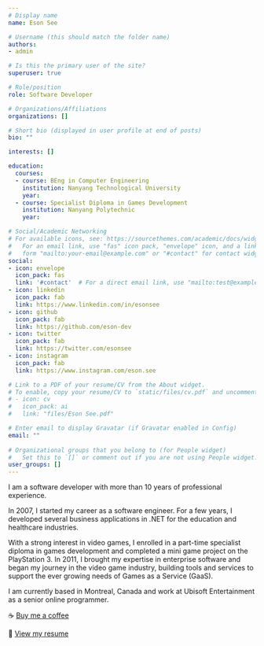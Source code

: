 ```yaml
---
# Display name
name: Eson See

# Username (this should match the folder name)
authors:
- admin

# Is this the primary user of the site?
superuser: true

# Role/position
role: Software Developer

# Organizations/Affiliations
organizations: []

# Short bio (displayed in user profile at end of posts)
bio: ""

interests: []

education:
  courses:
  - course: BEng in Computer Engineering
    institution: Nanyang Technological University
    year: 
  - course: Specialist Diploma in Games Development
    institution: Nanyang Polytechnic
    year: 

# Social/Academic Networking
# For available icons, see: https://sourcethemes.com/academic/docs/widgets/#icons
#   For an email link, use "fas" icon pack, "envelope" icon, and a link in the
#   form "mailto:your-email@example.com" or "#contact" for contact widget.
social:
- icon: envelope
  icon_pack: fas
  link: '#contact'  # For a direct email link, use "mailto:test@example.org".
- icon: linkedin
  icon_pack: fab
  link: https://www.linkedin.com/in/esonsee
- icon: github
  icon_pack: fab
  link: https://github.com/eson-dev
- icon: twitter
  icon_pack: fab
  link: https://twitter.com/esonsee
- icon: instagram
  icon_pack: fab
  link: https://www.instagram.com/eson.see

# Link to a PDF of your resume/CV from the About widget.
# To enable, copy your resume/CV to `static/files/cv.pdf` and uncomment the lines below.  
# - icon: cv
#   icon_pack: ai
#   link: "files/Eson See.pdf"

# Enter email to display Gravatar (if Gravatar enabled in Config)
email: ""
  
# Organizational groups that you belong to (for People widget)
#   Set this to `[]` or comment out if you are not using People widget.  
user_groups: []
---
```


I am a software developer with more than 10 years of professional experience.

In 2007, I started my career as a software engineer. For a few years, I developed several business applications in .NET for the education and healthcare industries. 

With a strong interest in video games, I enrolled in a part-time specialist diploma in games development and completed a mini game project on the PlayStation 3. In 2011, I brought my expertise in enterprise software and began my journey in the video game industry, building tools and services to support the ever growing needs of Games as a Service (GaaS).

I am currently based in Montreal, Canada and work at Ubisoft Entertainment as a senior online programmer.

:coffee: [Buy me a coffee](https://paypal.me/EsonSee)

:page_facing_up: [View my resume](files/Eson%20See.pdf)
